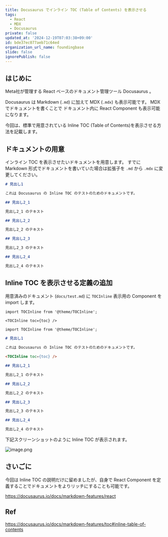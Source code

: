 ```yaml
---
title: Docusaurus でインライン TOC (Table of Contents) を表示させる
tags:
  - React
  - MDX
  - Docusaurus
private: false
updated_at: '2024-12-19T07:03:38+09:00'
id: bde37ec077aeb71c64ed
organization_url_name: foundingbase
slide: false
ignorePublish: false
---
```


## はじめに

Meta社が管理する React ベースのドキュメント管理ツール Docusaurus 。

Docusaurus は Markdown (`.md`) に加えて MDX (`.mdx`) も表示可能です。
MDX でドキュメントを書くことで ドキュメント内に React Component も表示可能になります。

今回は、標準で用意されている Inline TOC (Table of Contents)を表示させる方法を記載します。

## ドキュメントの用意

インライン TOC を表示させたいドキュメントを用意します。
すでに Markdown 形式でドキュメントを書いていた場合は拡張子を `.md` から `.mdx` に変更してください。

```mdx:docs/test.md
# 見出し1

これは Docusaurus の Inline TOC のテストのためのドキュメントです。

## 見出し2_1

見出し2_1 のテキスト

## 見出し2_2

見出し2_2 のテキスト

## 見出し2_3

見出し2_3 のテキスト

## 見出し2_4

見出し2_4 のテキスト
```

## Inline TOC を表示させる定義の追加

用意済みのドキュメント (`docs/test.md`) に `TOCInline` 表示用の Component を import します。

```mdx
import TOCInline from '@theme/TOCInline';

<TOCInline toc={toc} />
```

```mdx:docs/test.md
import TOCInline from '@theme/TOCInline';

# 見出し1

これは Docusaurus の Inline TOC のテストのためのドキュメントです。

<TOCInline toc={toc} />

## 見出し2_1

見出し2_1 のテキスト

## 見出し2_2

見出し2_2 のテキスト

## 見出し2_3

見出し2_3 のテキスト

## 見出し2_4

見出し2_4 のテキスト
```

下記スクリーンショットのように Inline TOC が表示されます。

![image.png](https://qiita-image-store.s3.ap-northeast-1.amazonaws.com/0/55950/59156a8a-ff12-aa43-3255-1ba1a3ba3eb5.png)

## さいごに

今回は Inline TOC の説明だけに留めましたが、自身で React Component を定義することでドキュメントをよりリッチにすることも可能です。

https://docusaurus.io/docs/markdown-features/react

## Ref

https://docusaurus.io/docs/markdown-features/toc#inline-table-of-contents

